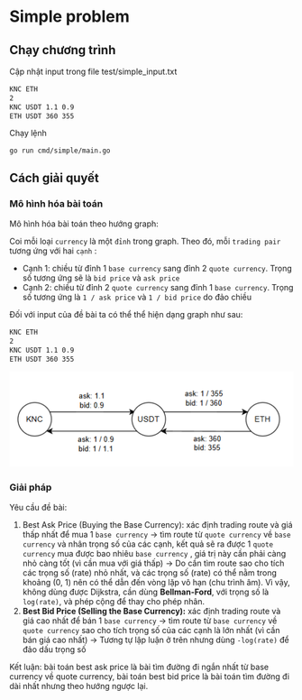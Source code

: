 # Simple problem
## Chạy chương trình
Cập nhật input trong file test/simple_input.txt
```
KNC ETH
2
KNC USDT 1.1 0.9
ETH USDT 360 355
```

Chạy lệnh
```
go run cmd/simple/main.go
```

## Cách giải quyết
### Mô hình hóa bài toán
Mô hình hóa bài toán theo hướng graph:

Coi mỗi loại `currency` là một `đỉnh` trong graph. Theo đó, mỗi `trading pair` tương ứng với hai `cạnh` :

- Cạnh 1: chiều từ đỉnh 1 `base currency` sang đỉnh 2 `quote currency`. Trọng số tương ứng sẽ là `bid price` và `ask price` 
- Cạnh 2: chiều từ đỉnh 2 `quote currency` sang đỉnh 1 `base currency`. Trọng số tương ứng là `1 / ask price` và `1 / bid price` do đảo chiều

Đối với input của đề bài ta có thể thể hiện dạng graph như sau:
```
KNC ETH
2
KNC USDT 1.1 0.9
ETH USDT 360 355
```
![Simple graph](images/simple_graph.PNG)

### Giải pháp

Yêu cầu đề bài:

1. Best Ask Price (Buying the Base Currency): xác định trading route và giá thấp nhất để mua 1 `base currency` → tìm route từ `quote currency` về `base currency` và nhân trọng số của các cạnh, kết quả sẽ ra được 1 `quote currency` mua được bao nhiêu `base currency` , giá trị này cần phải càng nhỏ càng tốt (vì cần mua với giá thấp) → Do cần tìm route sao cho tích các trọng số (rate) nhỏ nhất, và các trọng số (rate) có thể nằm trong khoảng (0, 1) nên có thể dẫn đến vòng lặp vô hạn (chu trình âm). Vì vậy, không dùng được Dijkstra, cần dùng  **Bellman-Ford**, với trọng số là `log(rate)`, và phép cộng để thay cho phép nhân. 
2. **Best Bid Price (Selling the Base Currency):** xác định trading route và giá cao nhất để bán 1 `base currency` → tìm route từ `base currency` về `quote currency` sao cho tích trọng số của các cạnh là lớn nhất (vì cần bán giá cao nhất) → Tương tự lập luận ở trên nhưng dùng `-log(rate)` để đảo dấu trọng số

Kết luận: bài toán best ask price là bài tìm đường đi ngắn nhất từ base currency về quote currency, bài toán best bid price là bài toán tìm đường đi dài nhất nhưng theo hướng ngược lại.